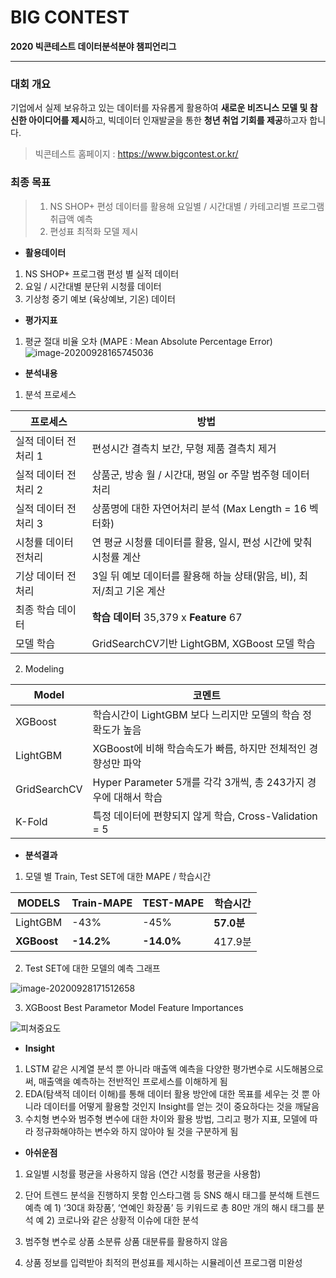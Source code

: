 

# BIG CONTEST

**2020 빅콘테스트 데이터분석분야 챔피언리그**

------

### 대회 개요

기업에서 실제 보유하고 있는 데이터를 자유롭게 활용하여 **새로운 비즈니스 모델 및 참신한 아이디어를 제시**하고, 빅데이터 인재발굴을 통한 **청년 취업 기회를 제공**하고자 합니다.

> 빅콘테스트 홈페이지 : https://www.bigcontest.or.kr/



### 최종 목표

> 1. NS SHOP+ 편성 데이터를 활용해 요일별 / 시간대별 / 카테고리별 프로그램 취급액 예측
> 2. 편성표 최적화 모델 제시



- **활용데이터**

1. NS SHOP+ 프로그램 편성 별 실적 데이터
2. 요일 / 시간대별 분단위 시청률 데이터
3. 기상청 중기 예보 (육상예보, 기온) 데이터



- **평가지표**

1. 평균 절대 비율 오차 (MAPE : Mean Absolute Percentage Error)
   ![image-20200928165745036](C:\Users\svsta\AppData\Roaming\Typora\typora-user-images\image-20200928165745036.png)



- **분석내용**

1. 분석 프로세스

| 프로세스             | 방법                                                         |
| -------------------- | ------------------------------------------------------------ |
| 실적 데이터 전처리 1 | 편성시간 결측치 보간, 무형 제품 결측치 제거                  |
| 실적 데이터 전처리 2 | 상품군, 방송 월 / 시간대, 평일 or 주말 범주형 데이터 처리    |
| 실적 데이터 전처리 3 | 상품명에 대한 자연어처리 분석 (Max Length = 16 벡터화)       |
| 시청률 데이터 전처리 | 연 평균 시청률 데이터를 활용, 일시, 편성 시간에 맞춰 시청률 계산 |
| 기상 데이터 전처리   | 3일 뒤 예보 데이터를 활용해 하늘 상태(맑음, 비), 최저/최고 기온 계산 |
| 최종 학습 데이터     | **학습 데이터** 35,379 x **Feature** 67                      |
| 모델 학습            | GridSearchCV기반 LightGBM, XGBoost 모델 학습                 |



2. Modeling

| Model        | 코멘트                                                       |
| ------------ | ------------------------------------------------------------ |
| XGBoost      | 학습시간이 LightGBM 보다 느리지만 모델의 학습 정확도가 높음  |
| LightGBM     | XGBoost에 비해 학습속도가 빠름, 하지만 전체적인 경향성만 파악 |
| GridSearchCV | Hyper Parameter 5개를 각각 3개씩, 총 243가지 경우에 대해서 학습 |
| K-Fold       | 특정 데이터에 편향되지 않게 학습, Cross-Validation = 5       |



- **분석결과**

1. 모델 별 Train, Test SET에 대한 MAPE / 학습시간

| MODELS      | Train-MAPE | TEST-MAPE  | 학습시간   |
| ----------- | ---------- | ---------- | ---------- |
| LightGBM    | -43%       | -45%       | **57.0분** |
| **XGBoost** | **-14.2%** | **-14.0%** | 417.9분    |

2. Test SET에 대한 모델의 예측 그래프

![image-20200928171512658](C:\Users\svsta\AppData\Roaming\Typora\typora-user-images\image-20200928171512658.png)

3. XGBoost Best Parametor Model Feature Importances

![피쳐중요도](C:\Users\svsta\OneDrive\Portfolio\공모전\2020\빅콘테스트\참고자료\TEMP\피쳐중요도.png)



- **Insight**

1. LSTM 같은 시계열 분석 뿐 아니라 매출액 예측을 다양한 평가변수로 시도해봄으로써, 매출액을 예측하는 전반적인 프로세스를 이해하게 됨
2. EDA(탐색적 데이터 이해)를 통해 데이터 활용 방안에 대한 목표를 세우는 것 뿐 아니라 데이터를 어떻게 활용할 것인지 Insight를 얻는 것이 중요하다는 것을 깨달음
3. 수치형 변수와 범주형 변수에 대한 차이와 활용 방법, 그리고 평가 지표, 모델에 따라 정규화해야하는 변수와 하지 않아야 될 것을 구분하게 됨



- **아쉬운점**

1. 요일별 시청률 평균을 사용하지 않음 (연간 시청률 평균을 사용함)

2. 단어 트렌드 분석을 진행하지 못함
   인스타그램 등 SNS 해시 태그를 분석해 트렌드 예측
   예 1) ‘30대 화장품’, ‘연예인 화장품’ 등 키워드로 총 80만 개의 해시 태그를 분석
   예 2) 코로나와 같은 상황적 이슈에 대한 분석
3. 범주형 변수로 상품 소분류 상품 대분류를 활용하지 않음
4. 상품 정보를 입력받아 최적의 편성표를 제시하는 시뮬레이션 프로그램 미완성

